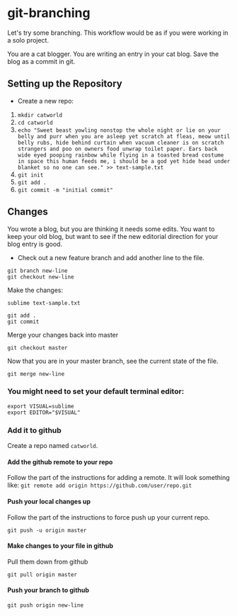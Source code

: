 # git-branching

Let's try some branching. This workflow would be as if you were working in a solo project.

You are a cat blogger.
You are writing an entry in your cat blog.
Save the blog as a commit in git.

## Setting up the Repository

- Create a new repo:

1. `mkdir catworld`
1. `cd catworld`
1. `echo "Sweet beast yowling nonstop the whole night or lie on your belly and purr when you are asleep yet scratch at fleas, meow until belly rubs, hide behind curtain when vacuum cleaner is on scratch strangers and poo on owners food unwrap toilet paper. Ears back wide eyed pooping rainbow while flying in a toasted bread costume in space this human feeds me, i should be a god yet hide head under blanket so no one can see." >> text-sample.txt`
1. `git init`
1. `git add .`
1. `git commit -m "initial commit"`


## Changes
You wrote a blog, but you are thinking it needs some edits.
You want to keep your old blog, but want to see if the new editorial direction for your blog entry is good.

* Check out a new feature branch and add another line to the file.
```
git branch new-line
git checkout new-line
```
Make the changes:

```
sublime text-sample.txt
```
```
git add .
git commit
```

Merge your changes back into master
```
git checkout master
```
Now that you are in your master branch, see the current state of the file.
```
git merge new-line
```

### You might need to set your default terminal editor:
```
export VISUAL=sublime
export EDITOR="$VISUAL"
```

### Add it to github
Create a repo named `catworld`.

#### Add the github remote to your repo
Follow the part of the instructions for adding a remote.
It will look something like: `git remote add origin https://github.com/user/repo.git`

#### Push your local changes up
Follow the part of the instructions to force push up your current repo.
```
git push -u origin master
```

#### Make changes to your file in github
Pull them down from github
```
git pull origin master
```

#### Push your branch to github
```
git push origin new-line
```
